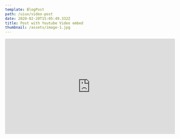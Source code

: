 ```yaml
---
template: BlogPost
path: /uiux/video-post
date: 2020-02-20T15:05:49.332Z
title: Post with Youtube Video embed
thumbnail: /assets/image-1.jpg
---
```


<iframe width="560" height="315" src="https://www.youtube.com/embed/ZZY-Ytrw2co" frameborder="0" allow="accelerometer; autoplay; encrypted-media; gyroscope; picture-in-picture" allowfullscreen></iframe>
